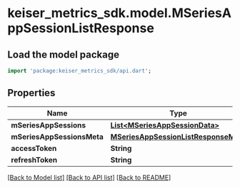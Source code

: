 # keiser_metrics_sdk.model.MSeriesAppSessionListResponse

## Load the model package
```dart
import 'package:keiser_metrics_sdk/api.dart';
```

## Properties
Name | Type | Description | Notes
------------ | ------------- | ------------- | -------------
**mSeriesAppSessions** | [**List&lt;MSeriesAppSessionData&gt;**](MSeriesAppSessionData.md) |  | 
**mSeriesAppSessionsMeta** | [**MSeriesAppSessionListResponseMeta**](MSeriesAppSessionListResponseMeta.md) |  | 
**accessToken** | **String** |  | [optional] 
**refreshToken** | **String** |  | [optional] 

[[Back to Model list]](../README.md#documentation-for-models) [[Back to API list]](../README.md#documentation-for-api-endpoints) [[Back to README]](../README.md)


